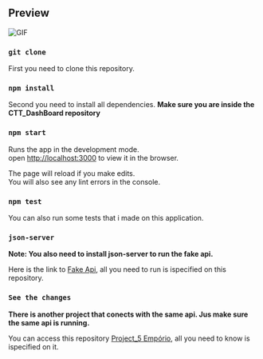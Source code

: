 ## Preview

![GIF](https://github.com/Wtheodoro/CTT_DashBoard/blob/main/public/gif/preview.gif)

### `git clone`
First you need to clone this repository.

### `npm install`
Second you need to install all dependencies.
**Make sure you are inside the CTT_DashBoard repository**

### `npm start`
Runs the app in the development mode.\
open [http://localhost:3000](http://localhost:3000) to view it in the browser.

The page will reload if you make edits.\
You will also see any lint errors in the console.

### `npm test`
You can also run some tests that i made on this application.

### `json-server`
**Note: You also need to install json-server to run the fake api.**

Here is the link to [Fake Api](https://github.com/jenicarvalho/fake-api-emporio), all you need to run is ispecified on this repository.

### `See the changes`
**There is another project that conects with the same api. Jus make sure the same api is running.**

You can access this repository [Project_5 Empório](https://github.com/Wtheodoro/trilha_avancada_React_PROJECT_05), all you need to know is ispecified on it.